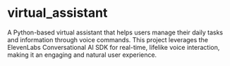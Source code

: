# virtual_assistant
A Python-based virtual assistant that helps users manage their daily tasks and information through voice commands. This project leverages the ElevenLabs Conversational AI SDK for real-time, lifelike voice interaction, making it an engaging and natural user experience.
